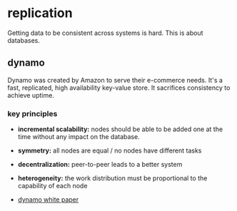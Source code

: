 # replication
Getting data to be consistent across systems is hard. This is about databases.

## dynamo
Dynamo was created by Amazon to serve their e-commerce needs. It's a fast,
replicated, high availability key-value store. It sacrifices consistency to
achieve uptime.

### key principles
- __incremental scalability:__ nodes should be able to be added one at the time
  without any impact on the database.
- __symmetry:__ all nodes are equal / no nodes have different tasks
- __decentralization:__ peer-to-peer leads to a better system
- __heterogeneity:__ the work distribution must be proportional to the
  capability of each node

- [dynamo white paper](http://www.allthingsdistributed.com/files/amazon-dynamo-sosp2007.pdf)
